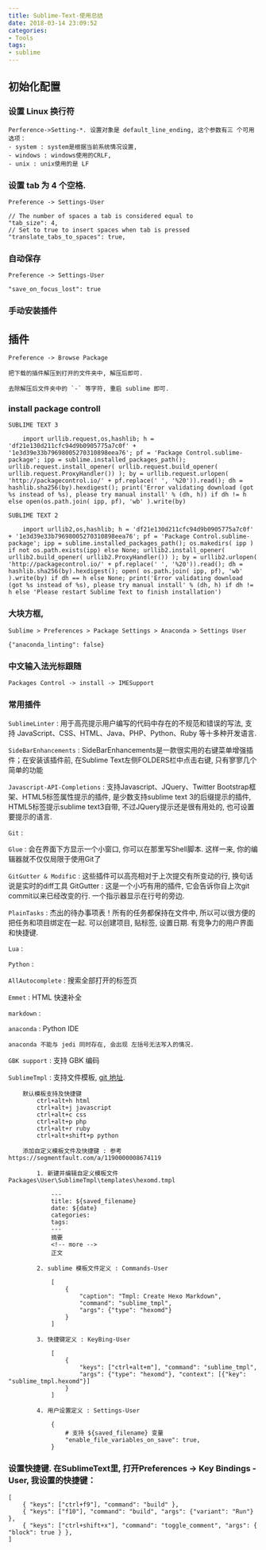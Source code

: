 ```yaml
---
title: Sublime-Text-使用总结
date: 2018-03-14 23:09:52
categories:
- Tools
tags:
- sublime
---
```

## 初始化配置

### 设置 Linux 换行符

    Perference->Setting-*. 设置对象是 default_line_ending, 这个参数有三 个可用选项：
    - system : system是根据当前系统情况设置, 
    - windows : windows使用的CRLF, 
    - unix : unix使用的是 LF
        
### 设置 tab 为 4 个空格.

    Preference -> Settings-User

    // The number of spaces a tab is considered equal to  
    "tab_size": 4,  
    // Set to true to insert spaces when tab is pressed  
    "translate_tabs_to_spaces": true, 

### 自动保存
     
    Preference -> Settings-User

    "save_on_focus_lost": true

### 手动安装插件

## 插件
    
    Preference -> Browse Package
    
    把下载的插件解压到打开的文件夹中, 解压后即可.

    去除解压后文件夹中的 `-` 等字符, 重启 sublime 即可.

### install package controll

    SUBLIME TEXT 3

        import urllib.request,os,hashlib; h = 'df21e130d211cfc94d9b0905775a7c0f' + '1e3d39e33b79698005270310898eea76'; pf = 'Package Control.sublime-package'; ipp = sublime.installed_packages_path(); urllib.request.install_opener( urllib.request.build_opener( urllib.request.ProxyHandler()) ); by = urllib.request.urlopen( 'http://packagecontrol.io/' + pf.replace(' ', '%20')).read(); dh = hashlib.sha256(by).hexdigest(); print('Error validating download (got %s instead of %s), please try manual install' % (dh, h)) if dh != h else open(os.path.join( ipp, pf), 'wb' ).write(by)      

    SUBLIME TEXT 2

        import urllib2,os,hashlib; h = 'df21e130d211cfc94d9b0905775a7c0f' + '1e3d39e33b79698005270310898eea76'; pf = 'Package Control.sublime-package'; ipp = sublime.installed_packages_path(); os.makedirs( ipp ) if not os.path.exists(ipp) else None; urllib2.install_opener( urllib2.build_opener( urllib2.ProxyHandler()) ); by = urllib2.urlopen( 'http://packagecontrol.io/' + pf.replace(' ', '%20')).read(); dh = hashlib.sha256(by).hexdigest(); open( os.path.join( ipp, pf), 'wb' ).write(by) if dh == h else None; print('Error validating download (got %s instead of %s), please try manual install' % (dh, h) if dh != h else 'Please restart Sublime Text to finish installation')

### 大块方框, 

    Sublime > Preferences > Package Settings > Anaconda > Settings User

    {"anaconda_linting": false}

### 中文输入法光标跟随

    Packages Control -> install -> IMESupport

### 常用插件

`SublimeLinter` : 用于高亮提示用户编写的代码中存在的不规范和错误的写法, 支持 JavaScript、CSS、HTML、Java、PHP、Python、Ruby 等十多种开发语言. 

`SideBarEnhancements` : SideBarEnhancements是一款很实用的右键菜单增强插件；在安装该插件前, 在Sublime Text左侧FOLDERS栏中点击右键, 只有寥寥几个简单的功能

`Javascript-API-Completions` : 支持Javascript、JQuery、Twitter Bootstrap框架、HTML5标签属性提示的插件, 是少数支持sublime text 3的后缀提示的插件, HTML5标签提示sublime text3自带, 不过JQuery提示还是很有用处的, 也可设置要提示的语言. 

`Git` : 

`Glue` : 会在界面下方显示一个小窗口, 你可以在那里写Shell脚本. 这样一来, 你的编辑器就不仅仅局限于使用Git了

`GitGutter & Modifi`c : 这些插件可以高亮相对于上次提交有所变动的行, 换句话说是实时的diff工具
    GitGutter : 这是一个小巧有用的插件, 它会告诉你自上次git commit以来已经改变的行. 一个指示器显示在行号的旁边. 

`PlainTasks` : 杰出的待办事项表！所有的任务都保持在文件中, 所以可以很方便的把任务和项目绑定在一起. 可以创建项目, 贴标签, 设置日期. 有竞争力的用户界面和快捷键. 

`Lua` : 

`Python` : 

`AllAutocomplete` : 搜索全部打开的标签页

`Emmet` : HTML 快速补全

`markdown` : 

`anaconda` : Python IDE

    anaconda 不能与 jedi 同时存在, 会出现 左括号无法写入的情况.

`GBK support` : 支持 GBK 编码

`SublimeTmpl` : 支持文件模板, [git 地址](https://github.com/kairyou/SublimeTmpl).
    
        默认模板支持及快捷键
            ctrl+alt+h html
            ctrl+alt+j javascript
            ctrl+alt+c css
            ctrl+alt+p php
            ctrl+alt+r ruby
            ctrl+alt+shift+p python

        添加自定义模板文件及快捷键 : 参考 https://segmentfault.com/a/1190000008674119

            1. 新建并编辑自定义模板文件 Packages\User\SublimeTmpl\templates\hexomd.tmpl
            
                ---
                title: ${saved_filename}
                date: ${date}
                categories:
                tags:
                ---
                摘要
                <!-- more -->
                正文

            2. sublime 模板文件定义 : Commands-User

                [
                    {
                        "caption": "Tmpl: Create Hexo Markdown", 
                        "command": "sublime_tmpl",
                        "args": {"type": "hexomd"}
                    }
                ]

            3. 快捷键定义 : KeyBing-User

                [
                    {
                        "keys": ["ctrl+alt+m"], "command": "sublime_tmpl",
                        "args": {"type": "hexomd"}, "context": [{"key": "sublime_tmpl.hexomd"}]
                    }
                ]

            4. 用户设置定义 : Settings-User

                {
                    # 支持 ${saved_filename} 变量
                    "enable_file_variables_on_save": true,
                }

### 设置快捷键. 在SublimeText里, 打开Preferences -> Key Bindings - User, 我设置的快捷键：

    [
        { "keys": ["ctrl+f9"], "command": "build" },
        { "keys": ["f10"], "command": "build", "args": {"variant": "Run"} },
        { "keys": ["ctrl+shift+x"], "command": "toggle_comment", "args": { "block": true } },
    ]       